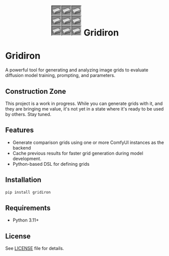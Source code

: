 <div align="center">
  <h1>
    <img src="gridiron.jpg" alt="Gridiron Logo" height="96px" width="96px">
    Gridiron
  </h1>
</div>

# Gridiron

A powerful tool for generating and analyzing image grids to evaluate diffusion model training, prompting, and parameters.

## Construction Zone

This project is a work in progress. While you can generate grids with it, and they are bringing me value, it's not yet in a state where it's ready to be used by others. Stay tuned.

## Features

- Generate comparison grids using one or more ComfyUI instances as the backend
- Cache previous results for faster grid generation during model development.
- Python-based DSL for defining grids

## Installation

```bash
pip install gridiron
```

## Requirements

- Python 3.11+

## License

See [LICENSE](LICENSE) file for details.
